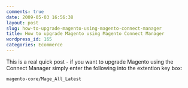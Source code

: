 ```yaml
---
comments: true
date: 2009-05-03 16:56:38
layout: post
slug: how-to-upgrade-magento-using-magento-connect-manager
title: How to upgrade Magento using Magento Connect Manager
wordpress_id: 165
categories: Ecommerce
---
```


This is a real quick post - if you want to upgrade Magento using the Connect Manager simply enter the following into the extention key box:

`magento-core/Mage_All_Latest`
